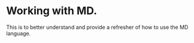 # Working with MD. 
This is to better understand and provide a refresher of how to use the MD language. 
